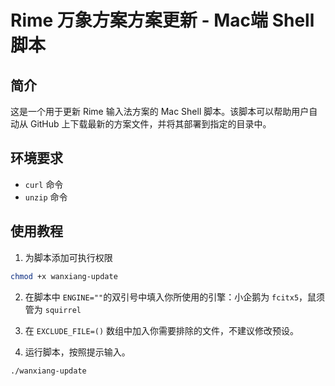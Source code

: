# Rime 万象方案方案更新 - Mac端 Shell 脚本

## 简介

这是一个用于更新 Rime 输入法方案的 Mac Shell 脚本。该脚本可以帮助用户自动从 GitHub 上下载最新的方案文件，并将其部署到指定的目录中。

## 环境要求

- `curl` 命令
- `unzip` 命令

## 使用教程

1. 为脚本添加可执行权限

```bash
chmod +x wanxiang-update
```
2. 在脚本中 `ENGINE=""`的双引号中填入你所使用的引擎：小企鹅为 `fcitx5`，鼠须管为 `squirrel`

3. 在 `EXCLUDE_FILE=()` 数组中加入你需要排除的文件，不建议修改预设。

4. 运行脚本，按照提示输入。

```bash
./wanxiang-update
```

